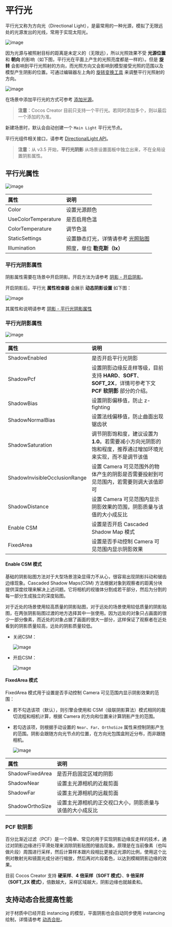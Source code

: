 # 平行光

平行光又称为方向光（Directional Light），是最常用的一种光源，模拟了无限远处的光源发出的光线，常用于实现太阳光。

![image](dirlights/dir-light.jpg)

因为光源与被照射目标的距离是未定义的（无限远），所以光照效果不受 **光源位置** 和 **朝向** 的影响（如下图，平行光在平面上产生的光照亮度都是一样的）。但是 **旋转** 会影响到平行光照射的方向，而光照方向又会影响到模型接受光照的范围以及模型产生阴影的位置。可通过编辑器左上角的 [旋转变换工具](../../../../editor/toolbar/index.md#%E6%97%8B%E8%BD%AC%E5%8F%98%E6%8D%A2%E5%B7%A5%E5%85%B7) 来调整平行光照射的方向。

![image](dirlights/dir-light-scene.jpg)

在场景中添加平行光的方式可参考 [添加光源](index.md)。

> **注意**：Cocos Creator 目前只支持一个平行光。若同时添加多个，则以最后一个添加的为准。

新建场景时，默认会自动创建一个 `Main Light` 平行光节点。

平行光组件相关接口，请参考 [DirectionalLight API](__APIDOC__/zh/class/DirectionalLight)。

> **注意**：从 v3.5 开始，**平行光阴影** 从场景设置面板中独立出来，不在全局设置阴影属性。

## 平行光属性

![image](dirlights/dir-light-prop.png)

| 属性 | 说明 |
| :------ | :-- |
| Color | 设置光源颜色 |
| UseColorTemperature | 是否启用色温 |
| ColorTemperature | 调节色温 |
| StaticSettings | 设置静态灯光，详情请参考 [光照贴图](../lightmap.md) |
| Illumination | 照度，单位 **勒克斯（lx）** |

### 平行光阴影属性

阴影属性需要在场景中开启阴影。开启方法为请参考 [阴影 - 开启阴影](../shadow.md#%E5%BC%80%E5%90%AF%E9%98%B4%E5%BD%B1)。

开启阴影后，平行光 **属性检查器** 会展示 **动态阴影设置** 如下图：

![image](dirlights/dir-light-shadow-prop.png)

其属性和说明请参考 [阴影 - 平行光阴影属性](../shadow.md#%E5%B9%B3%E8%A1%8C%E5%85%89%E9%98%B4%E5%BD%B1%E5%B1%9E%E6%80%A7)

### 平行光阴影属性

![image](dirlights/dir-light-shadow-prop.png)

| 属性 | 说明 |
| :------ | :-- |
| ShadowEnabled | 是否开启平行光阴影 |
| ShadowPcf | 设置阴影边缘反走样等级，目前支持 **HARD**、**SOFT**、**SOFT_2X**，详情可参考下文 **PCF 软阴影** 部分的介绍。 |
| ShadowBias | 设置阴影偏移值，防止 z-fighting |
| ShadowNormalBias | 设置法线偏移值，防止曲面出现锯齿状 |
| ShadowSaturation | 调节阴影饱和度，建议设置为 **1.0**。若需要减小方向光阴影的饱和程度，推荐通过增加环境光来实现，而不是调节该值 |
| ShadowInvisibleOcclusionRange | 设置 Camera 可见范围外的物体产生的阴影是否需要投射到可见范围内，若需要则调大该值即可  |
| ShadowDistance | 设置 Camera 可见范围内显示阴影效果的范围，阴影质量与该值的大小成反比 |
| Enable CSM | 设置是否开启 Cascaded Shadow Map 模式 |
| FixedArea | 设置是否手动控制 Camera 可见范围内显示阴影效果 |

#### Enable CSM 模式

基础的阴影贴图方法对于大型场景渲染显得力不从心，很容易出现阴影抖动和锯齿边缘现象。Cascaded Shadow Maps(CSM) 方法根据对象到观察者的距离分块提供深度纹理来解决上述问题。它将相机的视锥体分割成若干部分，然后为分割的每一部分生成独立的深度贴图。

对于近处的场景使用较高质量的阴影贴图，对于远处的场景使用较低质量的阴影贴图，在两张阴影贴图过渡的地方选择其中一张使用。因为远处的对象只占画面的很少一部分像素，而近处的对象占据了画面的很大一部分，这样保证了观察者在近处看到的阴影质量较高，远处的阴影质量较低。

- 关闭CSM：

    ![image](../shadow/csm-off.png)

- 开启CSM：

    ![image](../shadow/csm-on.png)

#### FixedArea 模式

FixedArea 模式用于设置是否手动控制 Camera 可见范围内显示阴影效果的范围：

- 若不勾选该项（默认），则引擎会使用和 CSM（级联阴影算法）模式相同的裁切流程和相机计算，根据 Camera 的方向和位置来计算阴影产生的范围。
- 若勾选该项，则根据手动设置的 `Near`、`Far`、`OrthoSize` 属性来控制阴影产生的范围。阴影会跟随方向光节点的位置，在方向光包围盒附近分布，而非跟随相机。

   ![image](dirlights/dir-fixedarea.png)

| 属性 | 说明 |
| :------ | :-- |
| ShadowFixedArea | 是否开启固定区域的阴影 |
| ShadowNear | 设置主光源相机的近裁剪面 |
| ShadowFar | 设置主光源相机的远裁剪面 |
| ShadowOrthoSize | 设置主光源相机的正交视口大小，阴影质量与该值的大小成反比 |

### PCF 软阴影

百分比渐近过滤（PCF）是一个简单、常见的用于实现阴影边缘反走样的技术，通过对阴影边缘进行平滑处理来消除阴影贴图的锯齿现象。原理是在当前像素（也叫做片段）周围进行采样，然后计算样本跟片段相比更接近光源的比例，使用这个比例对散射光和镜面光成分进行缩放，然后再对片段着色，以达到模糊阴影边缘的效果。

目前 Cocos Creator 支持 **硬采样**、**4 倍采样（SOFT 模式）**、**9 倍采样（SOFT_2X 模式）**，倍数越大，采样区域越大，阴影边缘也就越柔和。

## 支持动态合批提高性能

对于材质中已经开启 instancing 的模型，平面阴影也会自动同步使用 instancing 绘制，详情请参考 [动态合批](../../../engine/renderable/model-component.md#%E5%85%B3%E4%BA%8E%E5%8A%A8%E6%80%81%E5%90%88%E6%89%B9)。
